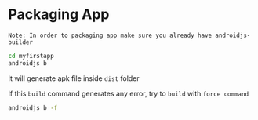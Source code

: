 # Packaging App

`Note: In order to packaging app make sure you already have androidjs-builder`

```sh
cd myfirstapp
androidjs b
```
It will generate apk file inside `dist` folder


If this `build` command generates any error, try to `build` with `force command`

```sh
androidjs b -f
```